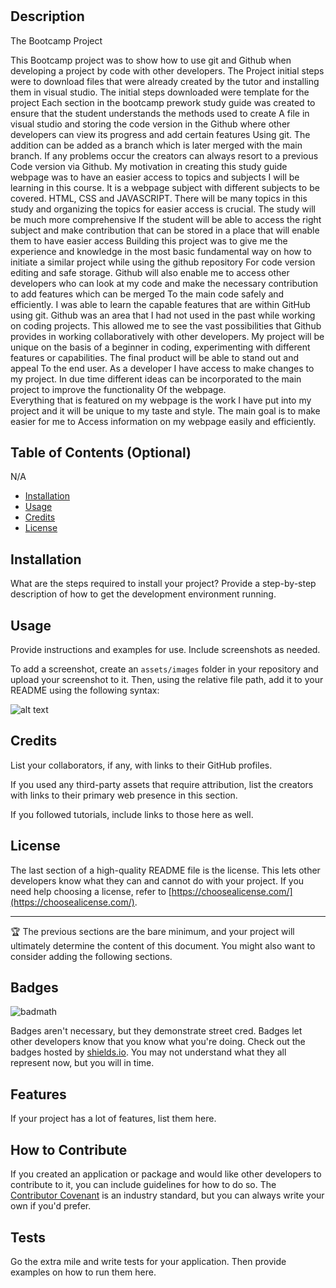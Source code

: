 # <Prework-Study-Guide>

## Description


The Bootcamp Project

This Bootcamp project was to show how to use git and Github when developing a project by code with other developers.
The Project initial steps were to download files that were already created by the tutor and installing them in visual studio.
The initial steps downloaded were template for the project
Each section in the bootcamp prework study guide was created to ensure that the student understands the methods used to create 
A file in visual studio and storing the code version in the Github where other developers can view its progress and add certain features
Using git. 
The addition can be added as a branch which is later merged with the main branch. If any problems occur the creators can always resort to a previous
Code version via Github.
My motivation in creating this study guide webpage was to have an easier access to topics and subjects I will be learning in this course.
It is a webpage subject with different subjects to be covered. HTML, CSS and JAVASCRIPT.
There will be many topics in this study and organizing the topics for easier access is crucial. The study will be much more comprehensive 
If the student will be able to access the right subject and make contribution that can be stored in a place that will enable them to have easier access
Building this project was to give me the experience and knowledge in the most basic fundamental way on how to initiate a similar project while using the github repository 
For code version editing and safe storage. Github will also enable me to access other developers who can look at my code and make the necessary contribution to add features which can be merged 
 To the main code safely and efficiently.
I was able to learn the capable features that are within GitHub using git. Github was an area that I had not used in the past while working on coding projects.
This allowed me to see the vast possibilities that Github provides in working collaboratively with other developers.
My project will be unique on the basis of a beginner in coding, experimenting with different features or capabilities. The final product will be able to stand out and appeal 
To the end user.
As a developer I have access to make changes to my project. In due time different ideas can be incorporated to the main project to improve the functionality
Of the webpage.  
Everything that is featured on my webpage is the work I have put into my project and it will be unique to my taste and style. The main goal is to make easier for me to 
Access information on my webpage easily and efficiently.



## Table of Contents (Optional)

N/A

- [Installation](#installation)
- [Usage](#usage)
- [Credits](#credits)
- [License](#license)

## Installation

What are the steps required to install your project? Provide a step-by-step description of how to get the development environment running.

## Usage

Provide instructions and examples for use. Include screenshots as needed.

To add a screenshot, create an `assets/images` folder in your repository and upload your screenshot to it. Then, using the relative file path, add it to your README using the following syntax:

![alt text](assets/images/screenshot.png)

## Credits

List your collaborators, if any, with links to their GitHub profiles.

If you used any third-party assets that require attribution, list the creators with links to their primary web presence in this section.

If you followed tutorials, include links to those here as well.

## License

The last section of a high-quality README file is the license. This lets other developers know what they can and cannot do with your project. If you need help choosing a license, refer to [https://choosealicense.com/](https://choosealicense.com/).

---

🏆 The previous sections are the bare minimum, and your project will ultimately determine the content of this document. You might also want to consider adding the following sections.

## Badges

![badmath](https://img.shields.io/github/languages/top/nielsenjared/badmath)

Badges aren't necessary, but they demonstrate street cred. Badges let other developers know that you know what you're doing. Check out the badges hosted by [shields.io](https://shields.io/). You may not understand what they all represent now, but you will in time.

## Features

If your project has a lot of features, list them here.

## How to Contribute

If you created an application or package and would like other developers to contribute to it, you can include guidelines for how to do so. The [Contributor Covenant](https://www.contributor-covenant.org/) is an industry standard, but you can always write your own if you'd prefer.

## Tests

Go the extra mile and write tests for your application. Then provide examples on how to run them here.
